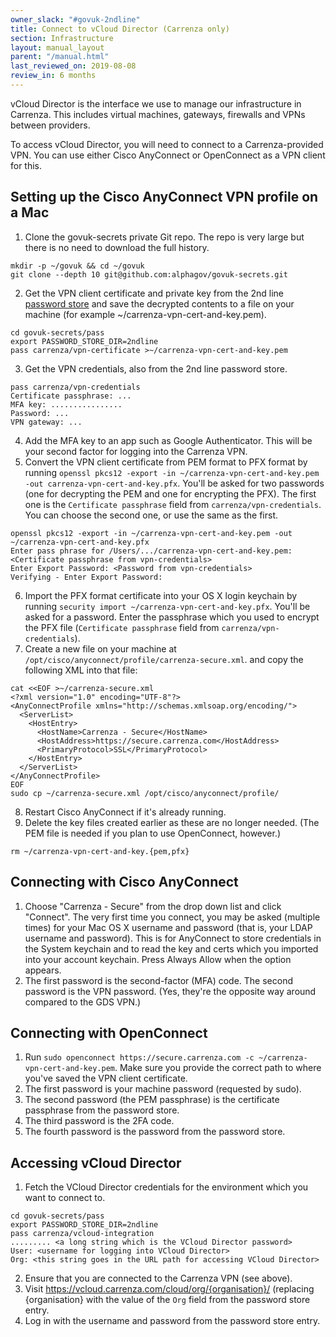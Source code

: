 ```yaml
---
owner_slack: "#govuk-2ndline"
title: Connect to vCloud Director (Carrenza only)
section: Infrastructure
layout: manual_layout
parent: "/manual.html"
last_reviewed_on: 2019-08-08
review_in: 6 months
---
```


vCloud Director is the interface we use to manage our infrastructure in Carrenza.
This includes virtual machines, gateways, firewalls and VPNs between providers.

To access vCloud Director, you will need to connect to a Carrenza-provided VPN.
You can use either Cisco AnyConnect or OpenConnect as a VPN client for this.

## Setting up the Cisco AnyConnect VPN profile on a Mac

1. Clone the govuk-secrets private Git repo. The repo is very large but there is no need to download the full history.
```
mkdir -p ~/govuk && cd ~/govuk
git clone --depth 10 git@github.com:alphagov/govuk-secrets.git
```
2. Get the VPN client certificate and private key from the 2nd line [password store](https://github.com/alphagov/govuk-secrets/tree/master/pass) and save the decrypted contents to a file on your machine (for example ~/carrenza-vpn-cert-and-key.pem).
```
cd govuk-secrets/pass
export PASSWORD_STORE_DIR=2ndline
pass carrenza/vpn-certificate >~/carrenza-vpn-cert-and-key.pem
```
3. Get the VPN credentials, also from the 2nd line password store.
```
pass carrenza/vpn-credentials
Certificate passphrase: ...
MFA key: ................
Password: ...
VPN gateway: ...
```
4. Add the MFA key to an app such as Google Authenticator. This will be your second factor for logging into the Carrenza VPN.
5. Convert the VPN client certificate from PEM format to PFX format by running
   `openssl pkcs12 -export -in ~/carrenza-vpn-cert-and-key.pem -out carrenza-vpn-cert-and-key.pfx`.
   You'll be asked for two passwords (one for decrypting the PEM and one for encrypting the PFX). The first one is the `Certificate passphrase` field from `carrenza/vpn-credentials`. You can choose the second one, or use the same as the first.
```
openssl pkcs12 -export -in ~/carrenza-vpn-cert-and-key.pem -out ~/carrenza-vpn-cert-and-key.pfx
Enter pass phrase for /Users/.../carrenza-vpn-cert-and-key.pem: <Certificate passphrase from vpn-credentials>
Enter Export Password: <Password from vpn-credentials>
Verifying - Enter Export Password:
```
6. Import the PFX format certificate into your OS X login keychain by running
   `security import ~/carrenza-vpn-cert-and-key.pfx`.
   You'll be asked for a password. Enter the passphrase which you used to encrypt the PFX file (`Certificate passphrase` field from `carrenza/vpn-credentials`).
7. Create a new file on your machine at `/opt/cisco/anyconnect/profile/carrenza-secure.xml`.
   and copy the following XML into that file:

```
cat <<EOF >~/carrenza-secure.xml
<?xml version="1.0" encoding="UTF-8"?>
<AnyConnectProfile xmlns="http://schemas.xmlsoap.org/encoding/">
  <ServerList>
    <HostEntry>
      <HostName>Carrenza - Secure</HostName>
      <HostAddress>https://secure.carrenza.com</HostAddress>
      <PrimaryProtocol>SSL</PrimaryProtocol>
    </HostEntry>
  </ServerList>
</AnyConnectProfile>
EOF
sudo cp ~/carrenza-secure.xml /opt/cisco/anyconnect/profile/
```
8. Restart Cisco AnyConnect if it's already running.
9. Delete the key files created earlier as these are no longer needed. (The PEM file is needed if you plan to use OpenConnect, however.)
```
rm ~/carrenza-vpn-cert-and-key.{pem,pfx}
```

## Connecting with Cisco AnyConnect
1. Choose "Carrenza - Secure" from the drop down list and click "Connect". The very first time you connect, you may be asked (multiple times) for your Mac OS X username and password (that is, your LDAP username and password). This is for AnyConnect to store credentials in the System keychain and to read the key and certs which you imported into your account keychain. Press Always Allow when the option appears.
2. The first password is the second-factor (MFA) code. The second password is the VPN password. (Yes, they're the opposite way around compared to the GDS VPN.)

## Connecting with OpenConnect

1. Run `sudo openconnect https://secure.carrenza.com -c ~/carrenza-vpn-cert-and-key.pem`.
   Make sure you provide the correct path to where you've saved the VPN client certificate.
2. The first password is your machine password (requested by sudo).
3. The second password (the PEM passphrase) is the certificate passphrase from the password store.
4. The third password is the 2FA code.
5. The fourth password is the password from the password store.

## Accessing vCloud Director

1. Fetch the VCloud Director credentials for the environment which you want to connect to.
```
cd govuk-secrets/pass
export PASSWORD_STORE_DIR=2ndline
pass carrenza/vcloud-integration
......... <a long string which is the VCloud Director password>
User: <username for logging into VCloud Director>
Org: <this string goes in the URL path for accessing VCloud Director>
```
2. Ensure that you are connected to the Carrenza VPN (see above).
3. Visit https://vcloud.carrenza.com/cloud/org/{organisation}/ (replacing {organisation} with the value of the `Org` field from the password store entry.
4. Log in with the username and password from the password store entry.
